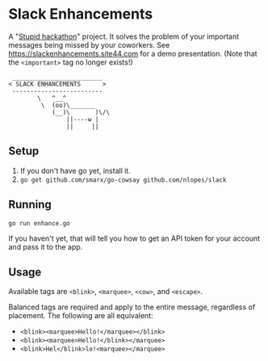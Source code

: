 # Slack Enhancements
A "[Stupid hackathon](https://stupidhackathon.github.io)" project. It solves the problem of your important messages being missed by your coworkers. See https://slackenhancements.site44.com for a demo presentation. (Note that the `<important>` tag no longer exists!)

```
 _________________________
< SLACK ENHANCEMENTS      >
 -------------------------
        \   ^__^
         \  (oo)\_______
            (__)\       )\/\
                ||----w |
                ||     ||
```

## Setup
1. If you don't have go yet, install it.
2. `go get github.com/smarx/go-cowsay github.com/nlopes/slack`

## Running
`go run enhance.go`

If you haven't yet, that will tell you how to get an API token for your account and pass it to the app.

## Usage
Available tags are `<blink>`, `<marquee>`, `<cow>`, and `<escape>`.

Balanced tags are required and apply to the entire message, regardless of placement. The following are all equivalent:
* `<blink><marquee>Hello!</marquee></blink>`
* `<blink><marquee>Hello!</blink></marquee>`
* `<blink>Hel</blink>lo!<marquee></marquee>`
